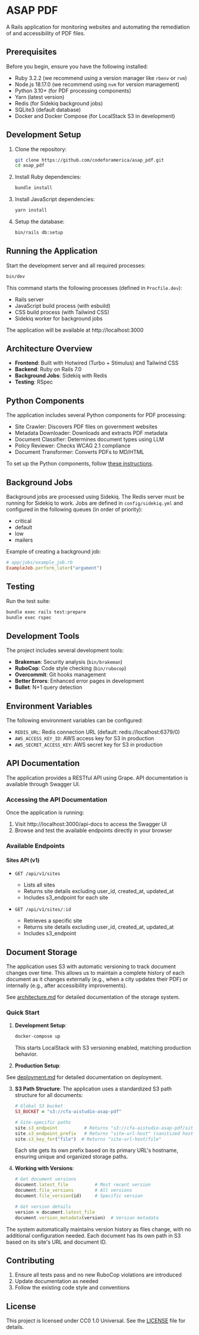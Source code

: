 # ASAP PDF

A Rails application for monitoring websites and automating the remediation of and accessibility of PDF files.

## Prerequisites

Before you begin, ensure you have the following installed:

* Ruby 3.2.2 (we recommend using a version manager like `rbenv` or `rvm`)
* Node.js 18.17.0 (we recommend using `nvm` for version management)
* Python 3.10+ (for PDF processing components)
* Yarn (latest version)
* Redis (for Sidekiq background jobs)
* SQLite3 (default database)
* Docker and Docker Compose (for LocalStack S3 in development)

## Development Setup

1. Clone the repository:
   ```bash
   git clone https://github.com/codeforamerica/asap_pdf.git
   cd asap_pdf
   ```

2. Install Ruby dependencies:
   ```bash
   bundle install
   ```

3. Install JavaScript dependencies:
   ```bash
   yarn install
   ```

4. Setup the database:
   ```bash
   bin/rails db:setup
   ```

## Running the Application

Start the development server and all required processes:
```bash
bin/dev
```

This command starts the following processes (defined in `Procfile.dev`):
- Rails server
- JavaScript build process (with esbuild)
- CSS build process (with Tailwind CSS)
- Sidekiq worker for background jobs

The application will be available at http://localhost:3000

## Architecture Overview

- **Frontend**: Built with Hotwired (Turbo + Stimulus) and Tailwind CSS
- **Backend**: Ruby on Rails 7.0
- **Background Jobs**: Sidekiq with Redis
- **Testing**: RSpec

## Python Components

The application includes several Python components for PDF processing:

- Site Crawler: Discovers PDF files on government websites
- Metadata Downloader: Downloads and extracts PDF metadata
- Document Classifier: Determines document types using LLM
- Policy Reviewer: Checks WCAG 2.1 compliance
- Document Transformer: Converts PDFs to MD/HTML

To set up the Python components, follow [these instructions](python_components/README.md).

## Background Jobs

Background jobs are processed using Sidekiq. The Redis server must be running for Sidekiq to work. Jobs are defined in `config/sidekiq.yml` and configured in the following queues (in order of priority):
- critical
- default
- low
- mailers

Example of creating a background job:
```ruby
# app/jobs/example_job.rb
ExampleJob.perform_later("argument")
```

## Testing

Run the test suite:
```bash
bundle exec rails test:prepare
bundle exec rspec
```

## Development Tools

The project includes several development tools:

- **Brakeman**: Security analysis (`bin/brakeman`)
- **RuboCop**: Code style checking (`bin/rubocop`)
- **Overcommit**: Git hooks management
- **Better Errors**: Enhanced error pages in development
- **Bullet**: N+1 query detection

## Environment Variables

The following environment variables can be configured:

- `REDIS_URL`: Redis connection URL (default: redis://localhost:6379/0)
- `AWS_ACCESS_KEY_ID`: AWS access key for S3 in production
- `AWS_SECRET_ACCESS_KEY`: AWS secret key for S3 in production

## API Documentation

The application provides a RESTful API using Grape. API documentation is available through Swagger UI.

### Accessing the API Documentation

Once the application is running:
1. Visit http://localhost:3000/api-docs to access the Swagger UI
2. Browse and test the available endpoints directly in your browser

### Available Endpoints

#### Sites API (v1)

- `GET /api/v1/sites`
  - Lists all sites
  - Returns site details excluding user_id, created_at, updated_at
  - Includes s3_endpoint for each site

- `GET /api/v1/sites/:id`
  - Retrieves a specific site
  - Returns site details excluding user_id, created_at, updated_at
  - Includes s3_endpoint

## Document Storage

The application uses S3 with automatic versioning to track document changes over time. This allows us to maintain a complete history of each document as it changes externally (e.g., when a city updates their PDF) or internally (e.g., after accessibility improvements).

See [architecture.md](docs/architecture.md#document-storage-and-versioning) for detailed documentation of the storage system.

### Quick Start

1. **Development Setup**:
   ```bash
   docker-compose up
   ```
   This starts LocalStack with S3 versioning enabled, matching production behavior.

2. **Production Setup**:

  See [deployment.md](docs/deployment.md) for detailed documentation on deployment.

3. **S3 Path Structure**:
   The application uses a standardized S3 path structure for all documents:
   ```ruby
   # Global S3 bucket
   S3_BUCKET = "s3://cfa-aistudio-asap-pdf"

   # Site-specific paths
   site.s3_endpoint          # Returns "s3://cfa-aistudio-asap-pdf/site-url-host"
   site.s3_endpoint_prefix   # Returns "site-url-host" (sanitized hostname)
   site.s3_key_for("file")  # Returns "site-url-host/file"
   ```
   Each site gets its own prefix based on its primary URL's hostname, ensuring
   unique and organized storage paths.

4. **Working with Versions**:
   ```ruby
   # Get document versions
   document.latest_file          # Most recent version
   document.file_versions        # All versions
   document.file_version(id)     # Specific version

   # Get version details
   version = document.latest_file
   document.version_metadata(version)  # Version metadata
   ```

The system automatically maintains version history as files change, with no additional configuration needed. Each document has its own path in S3 based on its site's URL and document ID.

## Contributing

1. Ensure all tests pass and no new RuboCop violations are introduced
2. Update documentation as needed
3. Follow the existing code style and conventions

## License

This project is licensed under CC0 1.0 Universal. See the [LICENSE](LICENSE) file for details.
